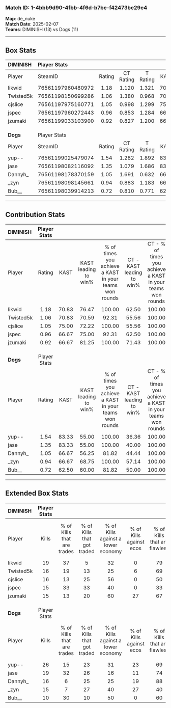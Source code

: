 ### Match ID: 1-4bbb9d90-4fbb-4f6d-b7be-f42473be29e4  
**Map**: de_nuke  
**Match Date**: 2025-02-07  
**Teams**: DIMINISH (13) vs Dogs (11)  

---  

## Box Stats  

| **DIMINISH** | Player Stats      |        |           |          |       |      |       |         |        |      |     |
| :- | :- | :-: | :-: | :-: | :-: | :-: | :-: | :-: | :-: | :-: | :-: |
| Player       | SteamID           | Rating | CT Rating | T Rating | KAST  | ADR  | Kills | Assists | Deaths | K/D  | HS% |
| likwid       | 76561197960480972 |  1.18  |   1.120   |  1.321   | 70.83 | 66.2 |  19   |    3    |   14   | 1.36 | 10  |
| Twisted5k    | 76561198150699286 |  1.06  |   1.380   |  0.968   | 70.83 | 66.4 |  16   |    6    |   15   | 1.07 | 50  |
| cjslice      | 76561197975160771 |  1.05  |   0.998   |  1.299   | 75.00 | 79.3 |  16   |    7    |   19   | 0.84 | 56  |
| jspec        | 76561197960272443 |  0.96  |   0.853   |  1.284   | 66.67 | 83.2 |  15   |    6    |   19   | 0.79 | 26  |
| jzumaki      | 76561199033103900 |  0.92  |   0.827   |  1.200   | 66.67 | 71.6 |  15   |    7    |   19   | 0.79 | 46  |
|              |                   |        |           |          |       |      |       |         |        |      |     |
|              |                   |        |           |          |       |      |       |         |        |      |     |
|              |                   |        |           |          |       |      |       |         |        |      |     |
| **Dogs**     | Player Stats      |        |           |          |       |      |       |         |        |      |     |
| Player       | SteamID           | Rating | CT Rating | T Rating | KAST  | ADR  | Kills | Assists | Deaths | K/D  | HS% |
| yup--        | 76561199025479074 |  1.54  |   1.282   |  1.892   | 83.33 | 88.5 |  26   |    2    |   16   | 1.63 | 50  |
| jase         | 76561198082116092 |  1.35  |   1.079   |  1.686   | 83.33 | 90.0 |  19   |   10    |   15   | 1.27 | 42  |
| Dannyh_      | 76561198178370159 |  1.05  |   1.691   |  0.632   | 66.67 | 84.0 |  16   |    8    |   17   | 0.94 | 50  |
| _zyn         | 76561198098145661 |  0.94  |   0.883   |  1.183   | 66.67 | 63.4 |  15   |    2    |   16   | 0.94 | 73  |
| Bub__        | 76561198039914213 |  0.72  |   0.810   |  0.771   | 62.50 | 59.1 |  10   |    7    |   17   | 0.59 | 50  |
---  

## Contribution Stats  

| **DIMINISH** | Player Stats |       |                      |                                                        |                           |                                                             |                          |                                                            |
| :- | :-: | :-: | :-: | :-: | :-: | :-: | :-: | :-: |
| Player       |    Rating    | KAST  | KAST leading to win% | % of times you achieve a KAST in your teams won rounds | CT - KAST leading to win% | CT - % of times you achieve a KAST in your teams won rounds | T - KAST leading to win% | T - % of times you achieve a KAST in your teams won rounds |
| likwid       |     1.18     | 70.83 |        76.47         |                         100.00                         |           62.50           |                           100.00                            |          88.89           |                           100.00                           |
| Twisted5k    |     1.06     | 70.83 |        70.59         |                         92.31                          |           55.56           |                           100.00                            |          87.50           |                           87.50                            |
| cjslice      |     1.05     | 75.00 |        72.22         |                         100.00                         |           55.56           |                           100.00                            |          88.89           |                           100.00                           |
| jspec        |     0.96     | 66.67 |        75.00         |                         92.31                          |           62.50           |                           100.00                            |          87.50           |                           87.50                            |
| jzumaki      |     0.92     | 66.67 |        81.25         |                         100.00                         |           71.43           |                           100.00                            |          88.89           |                           100.00                           |
|              |              |       |                      |                                                        |                           |                                                             |                          |                                                            |
|              |              |       |                      |                                                        |                           |                                                             |                          |                                                            |
|              |              |       |                      |                                                        |                           |                                                             |                          |                                                            |
| **Dogs**     | Player Stats |       |                      |                                                        |                           |                                                             |                          |                                                            |
| Player       |    Rating    | KAST  | KAST leading to win% | % of times you achieve a KAST in your teams won rounds | CT - KAST leading to win% | CT - % of times you achieve a KAST in your teams won rounds | T - KAST leading to win% | T - % of times you achieve a KAST in your teams won rounds |
| yup--        |     1.54     | 83.33 |        55.00         |                         100.00                         |           36.36           |                           100.00                            |          77.78           |                           100.00                           |
| jase         |     1.35     | 83.33 |        55.00         |                         100.00                         |           40.00           |                           100.00                            |          70.00           |                           100.00                           |
| Dannyh_      |     1.05     | 66.67 |        56.25         |                         81.82                          |           44.44           |                           100.00                            |          71.43           |                           71.43                            |
| _zyn         |     0.94     | 66.67 |        68.75         |                         100.00                         |           57.14           |                           100.00                            |          77.78           |                           100.00                           |
| Bub__        |     0.72     | 62.50 |        60.00         |                         81.82                          |           50.00           |                           100.00                            |          71.43           |                           71.43                            |
---  

## Extended Box Stats  

| **DIMINISH** | Player Stats |                            |                            |                                    |                         |                              |                                 |        |                             |                                     |                          |                               |                            |
| :- | :-: | :-: | :-: | :-: | :-: | :-: | :-: | :-: | :-: | :-: | :-: | :-: | :-: |
| Player       |    Kills     | % of Kills that are trades | % of Kills that got traded | % of Kills against a lower economy | % of Kills against ecos | % of Kills that are flawless | % of Kills that are close duels | Deaths | % of Deaths that get traded | % of Deaths against a lower economy | % of Deaths against ecos | % of Deaths that are flawless | % of Deaths that are close |
| likwid       |      19      |             37             |             5              |                 32                 |            0            |              79              |                0                |   14   |             14              |                 14                  |            0             |              71               |             0              |
| Twisted5k    |      16      |             19             |             13             |                 25                 |            6            |              69              |                0                |   15   |             33              |                 20                  |            0             |              67               |             0              |
| cjslice      |      16      |             13             |             25             |                 56                 |            0            |              50              |               25                |   19   |             21              |                 26                  |            0             |              79               |             0              |
| jspec        |      15      |             33             |             33             |                 40                 |            0            |              33              |               13                |   19   |             26              |                 16                  |            0             |              58               |             16             |
| jzumaki      |      15      |             13             |             20             |                 60                 |           27            |              67              |                7                |   19   |             21              |                 21                  |            0             |              63               |             11             |
|              |              |                            |                            |                                    |                         |                              |                                 |        |                             |                                     |                          |                               |                            |
|              |              |                            |                            |                                    |                         |                              |                                 |        |                             |                                     |                          |                               |                            |
|              |              |                            |                            |                                    |                         |                              |                                 |        |                             |                                     |                          |                               |                            |
| **Dogs**     | Player Stats |                            |                            |                                    |                         |                              |                                 |        |                             |                                     |                          |                               |                            |
| Player       |    Kills     | % of Kills that are trades | % of Kills that got traded | % of Kills against a lower economy | % of Kills against ecos | % of Kills that are flawless | % of Kills that are close duels | Deaths | % of Deaths that get traded | % of Deaths against a lower economy | % of Deaths against ecos | % of Deaths that are flawless | % of Deaths that are close |
| yup--        |      26      |             15             |             23             |                 31                 |           23            |              69              |                8                |   16   |             13              |                 19                  |            0             |              63               |             0              |
| jase         |      19      |             32             |             26             |                 16                 |           11            |              74              |                5                |   15   |              7              |                 13                  |            0             |              53               |             7              |
| Dannyh_      |      16      |             6              |             25             |                 25                 |           19            |              88              |                0                |   17   |             29              |                 18                  |            0             |              47               |             12             |
| _zyn         |      15      |             7              |             27             |                 40                 |           27            |              40              |                0                |   16   |             25              |                 13                  |            0             |              81               |             6              |
| Bub__        |      10      |             30             |             10             |                 50                 |            0            |              60              |               20                |   17   |             18              |                 18                  |            6             |              59               |             18             |
